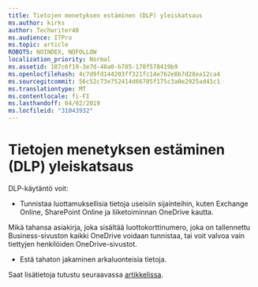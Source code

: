 ```yaml
---
title: Tietojen menetyksen estäminen (DLP) yleiskatsaus
ms.author: kirks
author: Techwriter40
ms.audience: ITPro
ms.topic: article
ROBOTS: NOINDEX, NOFOLLOW
localization_priority: Normal
ms.assetid: 187c6f19-3e7d-48a0-b785-170f578419b9
ms.openlocfilehash: 4c7d9fd144203ff321fc14e762e8b7d28ea12ca4
ms.sourcegitcommit: 56c52c73e752414d66785f175c3a0e2925ad41c1
ms.translationtype: MT
ms.contentlocale: fi-FI
ms.lasthandoff: 04/02/2019
ms.locfileid: "31043932"
---
```

# <a name="data-loss-prevention-dlp-overview"></a>Tietojen menetyksen estäminen (DLP) yleiskatsaus

DLP-käytäntö voit:

- Tunnistaa luottamuksellisia tietoja useisiin sijainteihin, kuten Exchange Online, SharePoint Online ja liiketoiminnan OneDrive kautta.


Mikä tahansa asiakirja, joka sisältää luottokorttinumero, joka on tallennettu Business-sivuston kaikki OneDrive voidaan tunnistaa, tai voit valvoa vain tiettyjen henkilöiden OneDrive-sivustot.

- Estä tahaton jakaminen arkaluonteisia tietoja.


Saat lisätietoja tutustu seuraavassa [artikkelissa](https://docs.microsoft.com/en-us/office365/securitycompliance/data-loss-prevention-policies).

